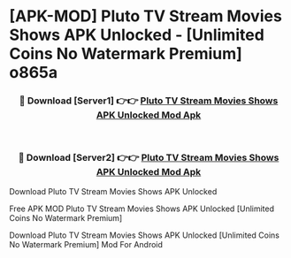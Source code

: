 # [APK-MOD] Pluto TV  Stream Movies Shows APK Unlocked - [Unlimited Coins No Watermark Premium] o865a



<div align="center">
<h3>🔴 Download [Server1] 👉👉 <a href="https://momento.my/?title=Pluto_TV__Stream_Movies_Shows_APK_Unlocked">Pluto TV  Stream Movies Shows APK Unlocked Mod Apk</a></h3><br>

<h3>🔴 Download [Server2] 👉👉 <a href="https://momento.my/?title=Pluto_TV__Stream_Movies_Shows_APK_Unlocked">Pluto TV  Stream Movies Shows APK Unlocked Mod Apk</a></h3>
</div>



Download Pluto TV  Stream Movies Shows APK Unlocked 

Free APK MOD Pluto TV  Stream Movies Shows APK Unlocked [Unlimited Coins No Watermark Premium]

Download Pluto TV  Stream Movies Shows APK Unlocked [Unlimited Coins No Watermark Premium] Mod For Android
